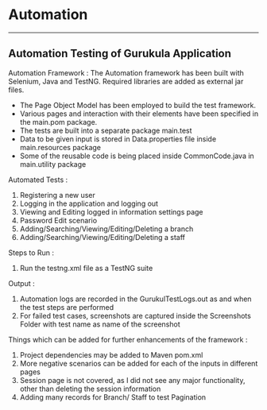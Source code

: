 # Automation
---------------------------------------------------------------------
Automation Testing of Gurukula Application
--------------------------------------------------------------------

Automation Framework : 
The Automation framework has been built with Selenium, Java and TestNG. Required libraries are added as external jar files.
* The Page Object Model has been employed to build the test framework.
* Various pages and interaction with their elements have been specified in the main.pom package. 
* The tests are built into a separate package main.test
* Data to be given input is stored in Data.properties file inside main.resources package
* Some of the reusable code is being placed inside CommonCode.java in main.utility package

Automated Tests : 
1. Registering a new user
2. Logging in the application and logging out
3. Viewing and Editing logged in information settings page
4. Password Edit scenario
5. Adding/Searching/Viewing/Editing/Deleting a branch
6. Adding/Searching/Viewing/Editing/Deleting a staff

Steps to Run :
1. Run the testng.xml file as a TestNG suite 

Output : 
1. Automation logs are recorded in the GurukulTestLogs.out as and when the test steps are performed
2. For failed test cases, screenshots are captured inside the Screenshots Folder with test name as name of the screenshot

Things which can be added for further enhancements of the framework :
1. Project dependencies may be added to Maven pom.xml
2. More negative scenarios can be added for each of the inputs in different pages
3. Session page is not covered, as I did not see any major functionality, other than deleting the session information
4. Adding many records for Branch/ Staff to test Pagination
